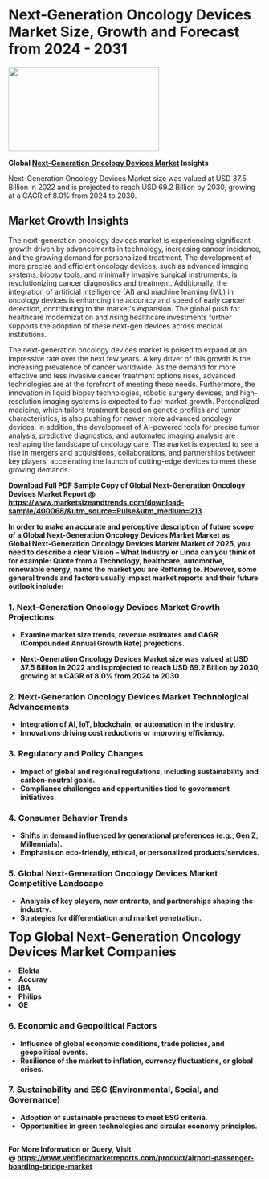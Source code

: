 <H1>Next-Generation Oncology Devices Market Size, Growth and Forecast from 2024 - 2031</H1><img class="aligncenter size-medium wp-image-584254" src="https://thirdeyenews.in/wp-content/uploads/2024/09/Global-Market-Research-300x168.jpeg" alt="" width="300" height="168" /><p><strong>Global&nbsp;<a href="https://www.marketsizeandtrends.com/download-sample/400068/&amp;utm_source=Pulse&amp;utm_medium=213">Next-Generation Oncology Devices Market</a> Insights</strong></p><p>Next-Generation Oncology Devices Market size was valued at USD 37.5 Billion in 2022 and is projected to reach USD 69.2 Billion by 2030, growing at a CAGR of 8.0% from 2024 to 2030.</p><p><h2>Market Growth Insights</h2> <p>The next-generation oncology devices market is experiencing significant growth driven by advancements in technology, increasing cancer incidence, and the growing demand for personalized treatment. The development of more precise and efficient oncology devices, such as advanced imaging systems, biopsy tools, and minimally invasive surgical instruments, is revolutionizing cancer diagnostics and treatment. Additionally, the integration of artificial intelligence (AI) and machine learning (ML) in oncology devices is enhancing the accuracy and speed of early cancer detection, contributing to the market's expansion. The global push for healthcare modernization and rising healthcare investments further supports the adoption of these next-gen devices across medical institutions.</p> <p><strong></strong></p> <p>The next-generation oncology devices market is poised to expand at an impressive rate over the next few years. A key driver of this growth is the increasing prevalence of cancer worldwide. As the demand for more effective and less invasive cancer treatment options rises, advanced technologies are at the forefront of meeting these needs. Furthermore, the innovation in liquid biopsy technologies, robotic surgery devices, and high-resolution imaging systems is expected to fuel market growth. Personalized medicine, which tailors treatment based on genetic profiles and tumor characteristics, is also pushing for newer, more advanced oncology devices. In addition, the development of AI-powered tools for precise tumor analysis, predictive diagnostics, and automated imaging analysis are reshaping the landscape of oncology care. The market is expected to see a rise in mergers and acquisitions, collaborations, and partnerships between key players, accelerating the launch of cutting-edge devices to meet these growing demands. <p><strong></p><p><span class=""><strong>Download Full PDF Sample Copy of Global Next-Generation Oncology Devices Market Report</strong> @ <a href="https://www.marketsizeandtrends.com/download-sample/400068/&amp;utm_source=Pulse&amp;utm_medium=213" target="_blank">https://www.marketsizeandtrends.com/download-sample/400068/&amp;utm_source=Pulse&amp;utm_medium=213</a></span></p><p>In order to make an accurate and perceptive description of future scope of a Global&nbsp;Next-Generation Oncology Devices Market Market as Global&nbsp;Next-Generation Oncology Devices Market Market of 2025, you need to describe a clear Vision &ndash; What Industry or Linda can you think of for example: Quote from a Technology, healthcare, automotive, renewable energy, name the market you are Reffering to. However, some general trends and factors usually impact market reports and their future outlook include:</p><h3>1.&nbsp;<strong>Next-Generation Oncology Devices Market Growth Projections</strong></h3><ul><li>Examine market size trends, revenue estimates and CAGR (Compounded Annual Growth Rate) projections.</li><li><p>Next-Generation Oncology Devices Market size was valued at USD 37.5 Billion in 2022 and is projected to reach USD 69.2 Billion by 2030, growing at a CAGR of 8.0% from 2024 to 2030.</p></li></ul><h3>2.&nbsp;<strong>Next-Generation Oncology Devices Market Technological Advancements</strong></h3><ul><li>Integration of AI, IoT, blockchain, or automation in the industry.</li><li>Innovations driving cost reductions or improving efficiency.</li></ul><h3>3.&nbsp;<strong>Regulatory and Policy Changes</strong></h3><ul><li>Impact of global and regional regulations, including sustainability and carbon-neutral goals.</li><li>Compliance challenges and opportunities tied to government initiatives.</li></ul><h3>4.&nbsp;<strong>Consumer Behavior Trends</strong></h3><ul><li>Shifts in demand influenced by generational preferences (e.g., Gen Z, Millennials).</li><li>Emphasis on eco-friendly, ethical, or personalized products/services.</li></ul><h3>5.&nbsp;<strong>Global Next-Generation Oncology Devices Market Competitive Landscape</strong></h3><ul><li>Analysis of key players, new entrants, and partnerships shaping the industry.</li><li>Strategies for differentiation and market penetration.</li></ul><p data-pm-slice="1 1 []"><span style="color: inherit; font-family: inherit; font-size: 25px;">Top Global Next-Generation Oncology Devices Market Companies</span></p><div class="" data-test-id=""><p><li>Elekta</li><li> Accuray</li><li> IBA</li><li> Philips</li><li> GE</li></p></div><h3>6.&nbsp;<strong>Economic and Geopolitical Factors</strong></h3><ul><li>Influence of global economic conditions, trade policies, and geopolitical events.</li><li>Resilience of the market to inflation, currency fluctuations, or global crises.</li></ul><h3>7.&nbsp;<strong>Sustainability and ESG (Environmental, Social, and Governance)</strong></h3><ul><li>Adoption of sustainable practices to meet ESG criteria.</li><li>Opportunities in green technologies and circular economy principles.</li></ul><h2><strong style="font-size: 14px;">For More Information or Query, Visit @&nbsp;</strong><a style="background-color: #ffffff; font-size: 14px;" href="https://www.marketsizeandtrends.com/report/next-generation-oncology-devices-market/" target="_blank">https://www.verifiedmarketreports.com/product/airport-passenger-boarding-bridge-market</a></h2>
